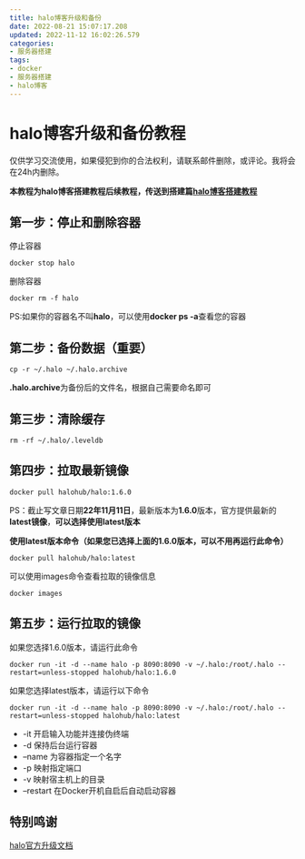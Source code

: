 ```yaml
---
title: halo博客升级和备份
date: 2022-08-21 15:07:17.208
updated: 2022-11-12 16:02:26.579
categories: 
- 服务器搭建
tags: 
- docker
- 服务器搭建
- halo博客
---
```


# halo博客升级和备份教程

仅供学习交流使用，如果侵犯到你的合法权利，请联系邮件删除，或评论。我将会在24h内删除。

**本教程为halo博客搭建教程后续教程，传送到搭建篇[halo博客搭建教程](https://www.wangshengjj.work/archives/halo)**

## 第一步：停止和删除容器

停止容器

```
docker stop halo
```

删除容器

```
docker rm -f halo
```

PS:如果你的容器名不叫**halo**，可以使用**docker ps -a**查看您的容器

## 第二步：备份数据（重要）

```
cp -r ~/.halo ~/.halo.archive
```

**.halo.archive**为备份后的文件名，根据自己需要命名即可

## 第三步：清除缓存

```
rm -rf ~/.halo/.leveldb
```

## 第四步：拉取最新镜像

```
docker pull halohub/halo:1.6.0
```

PS：截止写文章日期**22年11月11日**，最新版本为**1.6.0**版本，官方提供最新的**latest镜像**，**可以选择使用latest版本**

**使用latest版本命令（如果您已选择上面的1.6.0版本，可以不用再运行此命令）**

```
docker pull halohub/halo:latest
```

可以使用images命令查看拉取的镜像信息

```
docker images
```

## 第五步：运行拉取的镜像

如果您选择1.6.0版本，请运行此命令

```
docker run -it -d --name halo -p 8090:8090 -v ~/.halo:/root/.halo --restart=unless-stopped halohub/halo:1.6.0
```

如果您选择latest版本，请运行以下命令

```
docker run -it -d --name halo -p 8090:8090 -v ~/.halo:/root/.halo --restart=unless-stopped halohub/halo:latest
```

- -it 开启输入功能并连接伪终端
- -d 保持后台运行容器
- –name 为容器指定一个名字
- -p 映射指定端口
- -v 映射宿主机上的目录
-  –restart 在Docker开机自启后自动启动容器

## 特别鸣谢

[halo官方升级文档](https://docs.halo.run/getting-started/upgrade/)
